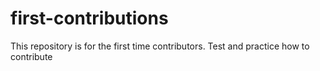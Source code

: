 # first-contributions
This repository is for the first time contributors. Test and practice how to contribute
